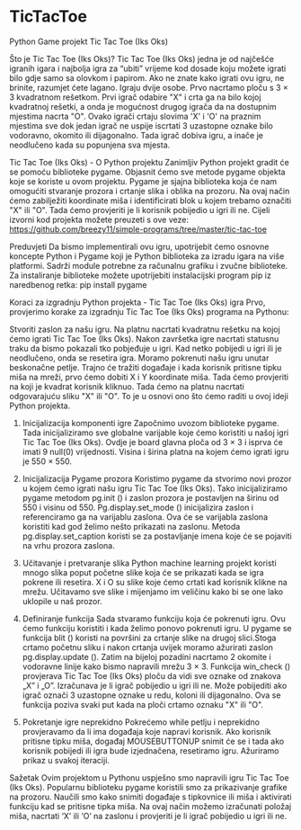 # TicTacToe

Python Game projekt Tic Tac Toe (Iks Oks)

Što je Tic Tac Toe (Iks Oks)?
Tic Tac Toe (Iks Oks) jedna je od najčešće igranih igara i najbolja igra  za “ubiti” vrijeme kod dosade koju možete igrati bilo gdje samo sa olovkom i papirom. Ako ne znate kako igrati ovu igru, ne brinite, razumjet ćete lagano. Igraju dvije osobe. Prvo nacrtamo ploču s 3 × 3 kvadratnom rešetkom. Prvi igrač odabire "X" i crta ga na bilo kojoj kvadratnoj rešetki, a onda je mogućnost drugog igrača da na dostupnim mjestima nacrta "O". Ovako igrači crtaju slovima 'X' i 'O' na praznim mjestima sve dok jedan igrač ne uspije iscrtati 3 uzastopne oznake bilo vodoravno, okomito ili dijagonalno. Tada igrač dobiva igru, a inače je neodlučeno kada su popunjena sva mjesta.

Tic Tac Toe (Iks Oks) - O Python projektu
Zanimljiv Python projekt gradit će se pomoću biblioteke pygame. Objasnit ćemo sve metode pygame objekta koje se koriste u ovom projektu. Pygame je sjajna biblioteka koja će nam omogućiti stvaranje prozora i crtanje slika i oblika na prozoru. Na ovaj način ćemo zabilježiti koordinate miša i identificirati blok u kojem trebamo označiti "X" ili "O". Tada ćemo provjeriti je li korisnik pobijedio u igri ili ne. Cijeli izvorni kod projekta možete preuzeti s ove veze: https://github.com/breezy11/simple-programs/tree/master/tic-tac-toe

Preduvjeti
Da bismo implementirali ovu igru, upotrijebit ćemo osnovne koncepte Python i Pygame koji je Python biblioteka za izradu igara na više platformi. Sadrži module potrebne za računalnu grafiku i zvučne biblioteke. Za instaliranje biblioteke možete upotrijebiti instalacijski program pip iz naredbenog retka: pip install pygame

Koraci za izgradnju Python projekta - Tic Tac Toe (Iks Oks) igra
Prvo, provjerimo korake za izgradnju Tic Tac Toe (Iks Oks) programa na Pythonu:


Stvoriti zaslon za našu igru.
Na platnu nacrtati kvadratnu rešetku na kojoj ćemo igrati Tic Tac Toe (Iks Oks).
Nakon završetka igre nacrtati statusnu traku da bismo pokazali tko pobjeđuje u igri.
Kad netko pobijedi u igri ili je neodlučeno, onda se resetira igra.
Moramo pokrenuti našu igru unutar beskonačne petlje. Trajno će tražiti događaje i kada korisnik pritisne tipku miša na mreži, prvo ćemo dobiti X i Y koordinate miša. Tada ćemo provjeriti na koji je kvadrat korisnik kliknuo. Tada ćemo na platnu nacrtati odgovarajuću sliku "X" ili "O". To je u osnovi ono što ćemo raditi u ovoj ideji  Python projekta.

1. Inicijalizacija komponenti igre
Započnimo uvozom biblioteke pygame. Tada inicijaliziramo sve globalne varijable koje ćemo koristiti u našoj igri Tic Tac Toe (Iks Oks). Ovdje je board glavna ploča od 3 × 3  i isprva će imati 9 null(0) vrijednosti. Visina i širina platna na kojem ćemo igrati igru je 550 × 550.

2. Inicijalizacija Pygame prozora
Koristimo pygame da stvorimo novi prozor u kojem ćemo igrati našu igru Tic Tac Toe (Iks Oks). Tako inicijaliziramo pygame metodom pg.init () i zaslon prozora je postavljen na širinu od 550 i visinu od 550. Pg.display.set_mode () inicijalizira zaslon i referenciramo ga na varijablu zaslona. Ova će se varijabla zaslona koristiti kad god želimo nešto prikazati na zaslonu. Metoda pg.display.set_caption koristi se za postavljanje imena koje će se pojaviti na vrhu prozora zaslona.

3. Učitavanje i pretvaranje slika
Python  machine learning projekt  koristi mnogo slika poput početne slike koja će se prikazati kada se igra pokrene ili resetira. X i O su slike koje ćemo crtati kad korisnik klikne na mrežu. Učitavamo sve slike i mijenjamo im veličinu kako bi se one lako uklopile u naš prozor. 

4. Definiranje funkcija
Sada stvaramo funkciju koja će pokrenuti igru. Ovu ćemo funkciju koristiti i kada želimo ponovo pokrenuti igru. U pygame se funkcija blit () koristi na površini za crtanje slike na drugoj slici.Stoga crtamo početnu sliku i nakon crtanja uvijek moramo ažurirati zaslon pg.display.update (). Zatim na bijeloj pozadini nacrtamo 2 okomite i vodoravne linije kako bismo napravili mrežu 3 × 3. Funkcija win_check () provjerava  Tic Tac Toe (Iks Oks) ploču da vidi sve oznake od znakova „X” i „O”. Izračunava je li igrač pobijedio u igri ili ne. Može pobijediti ako igrač označi 3 uzastopne oznake u redu, koloni ili dijagonalno. Ova se funkcija poziva svaki put kada na ploči crtamo oznaku "X" ili "O".

5. Pokretanje igre neprekidno
Pokrećemo while petlju i neprekidno provjeravamo da li ima događaja koje napravi korisnik. Ako korisnik pritisne tipku miša, događaj MOUSEBUTTONUP snimit će se i tada ako korisnik pobijedi ili igra bude izjednačena, resetiramo igru. Ažuriramo prikaz u svakoj iteraciji.

Sažetak
Ovim projektom u Pythonu uspješno smo napravili igru Tic Tac Toe (Iks Oks). Popularnu biblioteku pygame koristili smo za prikazivanje grafike na prozoru. Naučili smo kako snimiti događaje s tipkovnice ili miša i aktivirati funkciju kad se pritisne tipka miša. Na ovaj način možemo izračunati položaj miša, nacrtati ‘X’ ili ‘O’ na zaslonu i provjeriti je li igrač pobijedio u igri ili ne.
